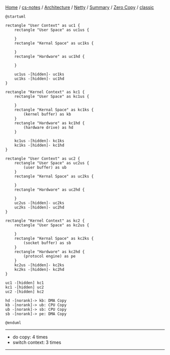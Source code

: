 [Home](https://mengxianbin.github.io) /
[cs-notes](https://mengxianbin.github.io/cs-notes/site) /
[Architecture](https://mengxianbin.github.io/cs-notes/site/Architecture) /
[Netty](https://mengxianbin.github.io/cs-notes/site/Architecture/Netty) /
[Summary](https://mengxianbin.github.io/cs-notes/site/Architecture/Netty/Summary) /
[Zero Copy](https://mengxianbin.github.io/cs-notes/site/Architecture/Netty/Summary/Zero%20Copy) /
[classic](https://mengxianbin.github.io/cs-notes/site/Architecture/Netty/Summary/Zero%20Copy/classic)


```puml
@startuml

rectangle "User Context" as uc1 {
    rectangle "User Space" as uc1us {
        
    }
    rectangle "Kernal Space" as uc1ks {
        
    }
    rectangle "Hardware" as uc1hd {
        
    }

    uc1us -[hidden]- uc1ks
    uc1ks -[hidden]- uc1hd
}

rectangle "Kernel Context" as kc1 {
    rectangle "User Space" as kc1us {

    }
    rectangle "Kernal Space" as kc1ks {
        (kernel buffer) as kb
    }
    rectangle "Hardware" as kc1hd {
        (hardware drive) as hd
    }

    kc1us -[hidden]- kc1ks
    kc1ks -[hidden]- kc1hd
}

rectangle "User Context" as uc2 {
    rectangle "User Space" as uc2us {
        (user buffer) as ub
    }
    rectangle "Kernal Space" as uc2ks {

    }
    rectangle "Hardware" as uc2hd {

    }
    uc2us -[hidden]- uc2ks
    uc2ks -[hidden]- uc2hd
}

rectangle "Kernel Context" as kc2 {
    rectangle "User Space" as kc2us {

    }
    rectangle "Kernal Space" as kc2ks {
        (socket buffer) as sb
    }
    rectangle "Hardware" as kc2hd {
        (protocol engine) as pe
    }
    kc2us -[hidden]- kc2ks
    kc2ks -[hidden]- kc2hd
}

uc1 -[hidden] kc1
kc1 -[hidden] uc2
uc2 -[hidden] kc2

hd -[norank]-> kb: DMA Copy
kb -[norank]-> ub: CPU Copy
ub -[norank]-> sb: CPU Copy
sb -[norank]-> pe: DMA Copy

@enduml
```

---

* do copy: 4 times
* switch context: 3 times

---
